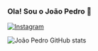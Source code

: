 ### Ola! Sou o João Pedro 👋

[![Instagram](https://img.shields.io/badge/Instagram-E4405F?style=for-the-badge&logo=instagram&logoColor=white)](https://instagram.com/joao_pedro.samp)

![João Pedro GitHub stats](https://github-readme-stats.vercel.app/api?username=SampaioPedr0&show_icons=true&theme=onedark)

